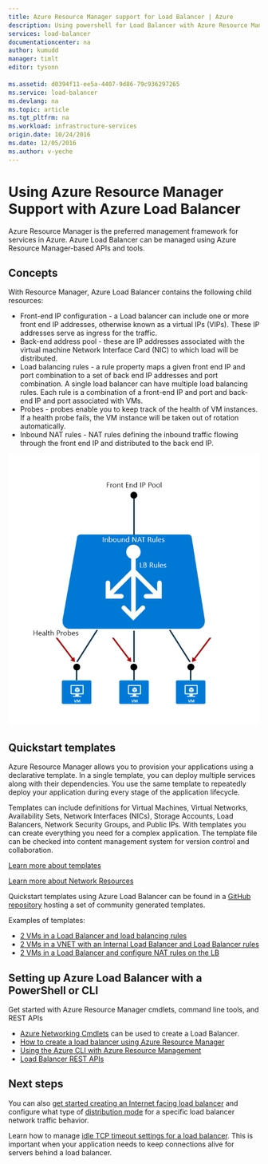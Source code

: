 ```yaml
---
title: Azure Resource Manager support for Load Balancer | Azure
description: Using powershell for Load Balancer with Azure Resource Manager. Using templates for load balancer
services: load-balancer
documentationcenter: na
author: kumudd
manager: timlt
editor: tysonn

ms.assetid: d0394f11-ee5a-4407-9d86-79c936297265
ms.service: load-balancer
ms.devlang: na
ms.topic: article
ms.tgt_pltfrm: na
ms.workload: infrastructure-services
origin.date: 10/24/2016
ms.date: 12/05/2016
ms.author: v-yeche
---
```


# Using Azure Resource Manager Support with Azure Load Balancer

Azure Resource Manager is the preferred management framework for services in Azure. Azure Load Balancer can be managed using Azure Resource Manager-based APIs and tools.

## Concepts

With Resource Manager, Azure Load Balancer contains the following child resources:

* Front-end IP configuration - a Load balancer can include one or more front end IP addresses, otherwise known as a virtual IPs (VIPs). These IP addresses serve as ingress for the traffic.
* Back-end address pool - these are IP addresses associated with the virtual machine Network Interface Card (NIC) to which load will be distributed.
* Load balancing rules - a rule property maps a given front end IP and port combination to a set of back end IP addresses and port combination. A single load balancer can have multiple load balancing rules. Each rule is a combination of a front-end IP and port and back-end IP and port associated with VMs.
* Probes - probes enable you to keep track of the health of VM instances. If a health probe fails, the VM instance will be taken out of rotation automatically.
* Inbound NAT rules - NAT rules defining the inbound traffic flowing through the front end IP and distributed to the back end IP.

![](./media/load-balancer-arm/load-balancer-arm.png)

## Quickstart templates

Azure Resource Manager allows you to provision your applications using a declarative template. In a single template, you can deploy multiple services along with their dependencies. You use the same template to repeatedly deploy your application during every stage of the application lifecycle.

Templates can include definitions for Virtual Machines, Virtual Networks, Availability Sets, Network Interfaces (NICs), Storage Accounts, Load Balancers, Network Security Groups, and Public IPs. With templates you can create everything you need for a complex application. The template file can be checked into content management system for version control and collaboration.

[Learn more about templates](../azure-resource-manager/resource-manager-template-walkthrough.md)

[Learn more about Network Resources](../virtual-network/resource-groups-networking.md)

Quickstart templates using Azure Load Balancer can be found in a [GitHub repository](https://github.com/Azure/azure-quickstart-templates) hosting a set of community generated templates.

Examples of templates:

* [2 VMs in a Load Balancer and load balancing rules](https://github.com/Azure/azure-quickstart-templates/tree/master/201-2-vms-loadbalancer-lbrules)
* [2 VMs in a VNET with an Internal Load Balancer and Load Balancer rules](https://github.com/Azure/azure-quickstart-templates/tree/master/201-2-vms-internal-load-balancer)
* [2 VMs in a Load Balancer and configure NAT rules on the LB](https://github.com/Azure/azure-quickstart-templates/tree/master/201-2-vms-loadbalancer-natrules)

## Setting up Azure Load Balancer with a PowerShell or CLI

Get started with Azure Resource Manager cmdlets, command line tools, and REST APIs

* [Azure Networking Cmdlets](https://msdn.microsoft.com/zh-cn/library/azure/mt163510.aspx) can be used to create a Load Balancer.
* [How to create a load balancer using Azure Resource Manager](./load-balancer-get-started-ilb-arm-ps.md)
* [Using the Azure CLI with Azure Resource Management](../azure-resource-manager/xplat-cli-azure-resource-manager.md)
* [Load Balancer REST APIs](https://msdn.microsoft.com/zh-cn/library/azure/mt163651.aspx)

## Next steps

You can also [get started creating an Internet facing load balancer](./load-balancer-get-started-internet-arm-ps.md) and configure what type of [distribution mode](./load-balancer-distribution-mode.md) for a specific load balancer network traffic behavior.

Learn how to manage [idle TCP timeout settings for a load balancer](./load-balancer-tcp-idle-timeout.md). This is important when your application needs to keep connections alive for servers behind a load balancer.